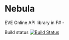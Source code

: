 # Nebula
EVE Online API library in F# - 

Build status [![Build Status](https://travis-ci.org/mariozski/Nebula.svg?branch=master)](https://travis-ci.org/mariozski/Nebula)
